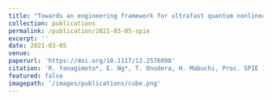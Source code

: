 ```yaml
---
title: "Towards an engineering framework for ultrafast quantum nonlinear optics"
collection: publications
permalink: /publication/2021-03-05-spie
excerpt: ''
date: 2021-03-05
venue: 
paperurl: 'https://doi.org/10.1117/12.2576098'
citation: 'R. Yanagimoto*, E. Ng*, T. Onodera, H. Mabuchi, Proc. SPIE 11684, Ultrafast Phenomena and Nanophotonics XXV, 116841D (2021).'
featured: false
imagepath: '/images/publications/cube.png'
---
```

